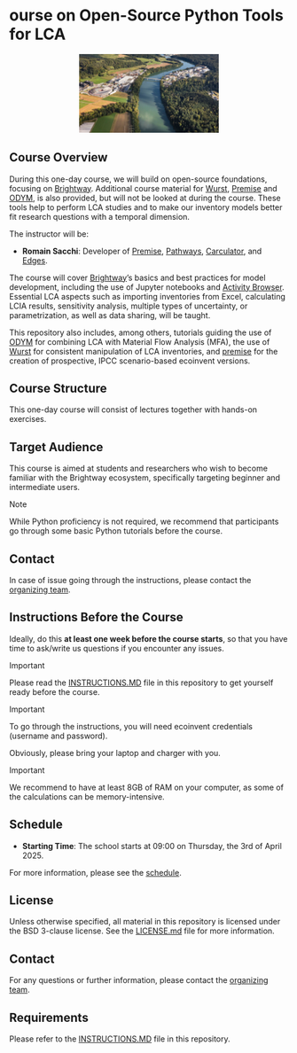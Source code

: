 # ourse on Open-Source Python Tools for LCA

<p align="center">
  <img src="https://github.com/Laboratory-for-Energy-Systems-Analysis/winter-school-psi-2025/blob/main/_images/psi_luftbild.jpg" 
    alt="Aerial picture of PSI. PSI Ost is on the right side of the Aare." width="50%"/>
</p>

## Course Overview

During this one-day course, we will build on open-source foundations, focusing 
on [Brightway](https://github.com/brightway-lca). Additional course material for [Wurst](https://github.com/polca/wurst), [Premise](https://github.com/polca/premise) and [ODYM](https://github.com/IndEcol/ODYM), 
is also provided, but will not be looked at during the course. These tools help to perform LCA studies 
and to make our inventory models better fit research questions with a temporal 
dimension. 

The instructor will be:

- **Romain Sacchi**: Developer of [Premise](https://github.com/polca/premise), [Pathways](https://github.com/polca/pathways), [Carculator](https://github.com/Laboratory-for-Energy-Systems-Analysis/carculator), and [Edges](https://github.com/Laboratory-for-Energy-Systems-Analysis/edges).

The course will cover [Brightway](https://docs.brightway.dev/en/latest/)’s basics and best practices for model development, 
including the use of Jupyter notebooks and [Activity Browser](https://github.com/LCA-ActivityBrowser/activity-browser). 
Essential LCA aspects such as importing inventories from Excel, calculating LCIA results, sensitivity analysis, multiple types of 
uncertainty, or parametrization, as well as data sharing, will be taught. 

This repository also includes, among others, tutorials guiding the use of [ODYM](https://github.com/IndEcol/ODYM) 
for combining LCA with Material Flow Analysis (MFA), 
the use of [Wurst](https://github.com/polca/wurst) for consistent manipulation of LCA inventories, and [premise](https://premise.readthedocs.io) 
for the creation of prospective, IPCC scenario-based ecoinvent versions.

## Course Structure
This one-day course will consist of lectures together with hands-on exercises.

## Target Audience
This course is aimed at students and researchers who wish to become familiar with 
the Brightway ecosystem, specifically targeting beginner and intermediate 
users. 

> [!NOTE]
> While Python proficiency is not required, we recommend that participants 
> go through some basic Python tutorials before the course.


## Contact

In case of issue going through the instructions, please contact 
the [organizing team](mailto:romain.sacchi@psi.ch).


## Instructions Before the Course
Ideally, do this **at least one week before the course starts**, 
so that you have time to ask/write us questions if you encounter any issues.

> [!IMPORTANT]  
> Please read the [INSTRUCTIONS.MD](INSTRUCTIONS.MD) file in this repository to get 
> yourself ready before the course.

> [!IMPORTANT]  
> To go through the instructions, you will need ecoinvent credentials 
> (username and password).

Obviously, please bring your laptop and charger with you.

> [!IMPORTANT]
> We recommend to have at least 8GB of RAM on your computer, as some of the 
> calculations can be memory-intensive.

## Schedule
- **Starting Time**: The school starts at 09:00 on Thursday, the 3rd of April 2025. 


For more information, please see the [schedule](SCHEDULE.MD).

## License
Unless otherwise specified, all material in this repository is licensed
under the BSD 3-clause license. See the [LICENSE.md](LICENSE.md) file for more information.

## Contact
For any questions or further information, 
please contact the [organizing team](mailto:karin.treyer@psi.ch).

## Requirements
Please refer to the [INSTRUCTIONS.MD](INSTRUCTIONS.MD) file in this repository.
